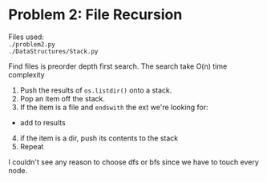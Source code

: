 # Problem 2: File Recursion

Files used:<br />
`./problem2.py`<br />
`./DataStructures/Stack.py`

Find files is preorder depth first search. The search take O(n) time complexity

1. Push the results of `os.listdir()` onto a stack.
2. Pop an item off the stack.
3. If the item is a file and `endswith` the ext we're looking for:
  * add to results
4. if the item is a dir, push its contents to the stack
5. Repeat

I couldn't see any reason to choose dfs or bfs since we have to touch every node.
